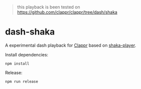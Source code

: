 > this playback is been tested on https://github.com/clappr/clappr/tree/dash/shaka

# dash-shaka
A experimental dash playback for [Clappr](https://github.com/clappr/clappr) based on [shaka-player](https://github.com/google/shaka-player).

Install dependencies:

`npm install`

Release:

`npm run release`

